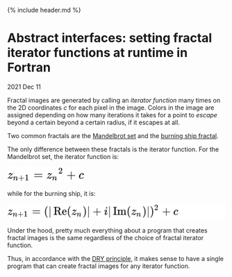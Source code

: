 
<link rel="shortcut icon" type="image/png" href="favicon.png">

{% include header.md %}

# Abstract interfaces: setting fractal iterator functions at runtime in Fortran

2021 Dec 11

Fractal images are generated by calling an *iterator function* many times on the 2D coordinates *c* for each pixel in the image.  Colors in the image are assigned depending on how many iterations it takes for a point to *escape* beyond a certain beyond a certain radius, if it escapes at all.

Two common fractals are the [Mandelbrot set](https://en.wikipedia.org/wiki/Mandelbrot_set) and the [burning ship fractal](https://en.wikipedia.org/wiki/Burning_Ship_fractal).

The only difference between these fractals is the iterator function.  For the Mandelbrot set, the iterator function is:

![](resources/mandelbrot-itr-func.svg)

while for the burning ship, it is:

![](resources/burning-ship-itr-func.svg)

Under the hood, pretty much everything about a program that creates fractal images is the same regardless of the choice of fractal iterator function.

Thus, in accordance with the [DRY principle](https://en.wikipedia.org/wiki/Don%27t_repeat_yourself), it makes sense to have a single program that can create fractal images for any iterator function.

